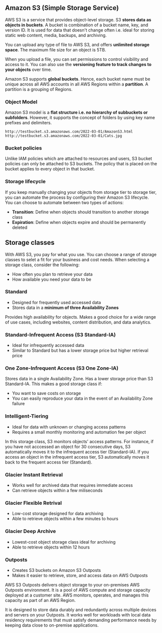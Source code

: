 ## Amazon S3 (Simple Storage Service)

AWS S3 is a service that provides object-level storage. S3 **stores data as objects in buckets**. A bucket is combination of a bucket name, key, and version ID. It is used for data that doesn't change often i.e. ideal for storing static web content, media, backups, and archiving.

You can upload any type of file to AWS S3, and offers **unlimited storage space**. The maximum file size for an object is 5TB.

When you upload a file, you can set permissions to control visibility and access to it. You can also use the **versioning feature to track changes to your objects** over time.

Amazon S3 supports **global buckets**. Hence, each bucket name must be unique across all AWS accounts in all AWS Regions within a **partition**. A partition is a grouping of Regions.

### Object Model

Amazon S3 model is a **flat structure i.e. no hierarchy of subbuckets or subfolders**. However, it supports the concept of folders by using key name prefixes and delimiters.

```
http://testbucket.s3.amazonaws.com/2022-03-01/AmazonS3.html
http://testbucket.s3.amazonaws.com/2022-03-01/Cats.jpg
```

### Bucket policies

Unlike IAM policies which are attached to resources and users, S3 bucket policies can only be attached to S3 buckets. The policy that is placed on the bucket applies to every object in that bucket.

### Storage lifecycle

If you keep manually changing your objects from storage tier to storage tier, you can automate the process by configuring their Amazon S3 lifecycle. You can choose to automate between two types of actions:

- **Transition**: Define when objects should transition to another storage class
- **Expiration**: Define when objects expire and should be permanently deleted

## Storage classes

With AWS S3, you pay for what you use. You can choose a range of storage classes to selet a fit for your business and cost needs. When selecting a storage class, consider the following:

- How often you plan to retrieve your data
- How available you need your data to be

### Standard

- Designed for frequently used accessed data
- Stores data in a **minimum of three Availability Zones**

Provides high availability for objects. Makes a good choice for a wide range of use cases, including websites, content distribution, and data analytics.

### Standard-Infrequent Access (S3 Standard-IA)

- Ideal for infrequently accessed data
- Similar to Standard but has a lower storage price but higher retrieval price

### One Zone-Infrequent Access (S3 One Zone-IA)

Stores data in a single Availability Zone. Has a lower storage price than S3 Standard-IA. This makes a good storage class if:

- You want to save costs on storage
- You can easily reproduce your data in the event of an Availability Zone failure

### Intelligent-Tiering

- Ideal for data with unknown or changing access patterns
- Requires a small monthly monitoring and automation fee per object

In this storage class, S3 monitors objects' access patterns. For instance, if you have not acccessed an object for 30 consecutive days, S3 automatically moves it to the infrequent access tier (Standard-IA). If you access an object in the infrequent access tier, S3 automatically moves it back to the frequent access tier (Standard).

### Glacier Instant Retrieval

- Works well for archived data that requires immediate access
- Can retrieve objects within a few miliseconds

### Glacier Flexible Retrival

- Low-cost storage designed for data archiving
- Able to retrieve objects within a few minutes to hours

### Glacier Deep Archive

- Lowest-cost object storage class ideal for archiving
- Able to retrieve objects within 12 hours

### Outposts

- Creates S3 buckets on Amazon S3 Outposts
- Makes it easier to retrieve, store, and access data on AWS Outposts

AWS S3 Outposts delivers object storage to your on-premises AWS Outposts environment. It is a pool of AWS compute and storage capacity deployed at a customer site. AWS monitors, operates, and manages this capacity as part of an AWS Region.

It is designed to store data durably and redundantly across multiple devices and servers on your Outposts. It works well for workloads with local data residency requirements that must satisfy demanding performance needs by keeping data close to on-premise applications.
